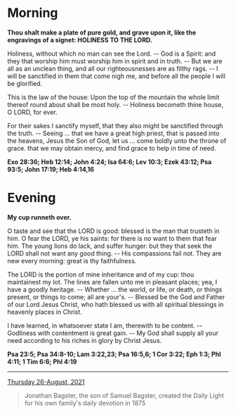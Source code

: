 # Morning

**Thou shalt make a plate of pure gold, and grave upon it, like the engravings of a signet: HOLINESS TO THE LORD.**
 
Holiness, without which no man can see the Lord. -- God is a Spirit: and they that worship him must worship him in spirit and in truth. -- But we are all as an unclean thing, and all our righteousnesses are as filthy rags. -- I will be sanctified in them that come nigh me, and before all the people I will be glorified.
 
This is the law of the house: Upon the top of the mountain the whole limit thereof round about shall be most holy. -- Holiness becometh thine house, O LORD, for ever.
 
For their sakes I sanctify myself, that they also might be sanctified through the truth. -- Seeing ... that we have a great high priest, that is passed into the heavens, Jesus the Son of God, let us ... come boldly unto the throne of grace. that we may obtain mercy, and find grace to help in time of need.  

**Exo 28:36; Heb 12:14; John 4:24; Isa 64:6; Lev 10:3; Ezek 43:12; Psa 93:5; John 17:19; Heb 4:14,16**

# Evening

**My cup runneth over.**
 
O taste and see that the LORD is good: blessed is the man that trusteth in him. O fear the LORD, ye his saints: for there is no want to them that fear him. The young lions do lack, and suffer hunger: but they that seek the LORD shall not want any good thing. -- His compassions fail not. They are new every morning: great is thy faithfulness.
 
The LORD is the portion of mine inheritance and of my cup: thou maintainest my lot. The lines are fallen unto me in pleasant places; yea, I have a goodly heritage. -- Whether ... the world, or life, or death, or things present, or things to come; all are your's. -- Blessed be the God and Father of our Lord Jesus Christ, who hath blessed us with all spiritual blessings in heavenly places in Christ.
 
I have learned, in whatsoever state I am, therewith to be content. -- Godliness with contentment is great gain. -- My God shall supply all your need according to his riches in glory by Christ Jesus.  

**Psa 23:5; Psa 34:8-10; Lam 3:22,23; Psa 16:5,6; 1 Cor 3:22; Eph 1:3; Phl 4:11; 1 Tim 6:6; Phl 4:19**

---

[Thursday 26-August, 2021](https://t.me/s/daily_light)

> Jonathan Bagster, the son of Samuel Bagster, created the Daily Light for his own family's daily devotion in 1875

